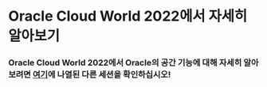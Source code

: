 # Oracle Cloud World 2022에서 자세히 알아보기

### Oracle Cloud World 2022에서 Oracle의 공간 기능에 대해 자세히 알아보려면 [여기](https://events.rf.oracle.com/widget/oracle/cloudworld/1664566033347001qNrQ)에 나열된 다른 세션을 확인하십시오!